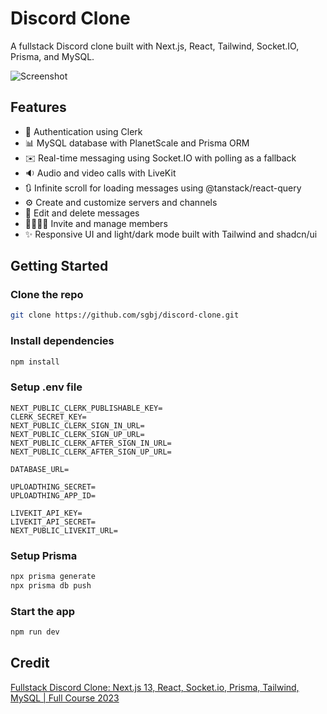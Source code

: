 # Discord Clone

A fullstack Discord clone built with Next.js, React, Tailwind, Socket.IO, Prisma, and MySQL.

![Screenshot](https://github.com/sgbj/discord-clone/assets/5178445/38cc0189-5818-416a-ba89-d36696a63a0a)

## Features

* 🔐 Authentication using Clerk
* 📊 MySQL database with PlanetScale and Prisma ORM
* ✉️ Real-time messaging using Socket.IO with polling as a fallback
* 🔉 Audio and video calls with LiveKit
* 🔃 Infinite scroll for loading messages using @tanstack/react-query
* ⚙️ Create and customize servers and channels
* 📝 Edit and delete messages
* 👨‍👩‍👧‍👦 Invite and manage members
* ✨ Responsive UI and light/dark mode built with Tailwind and shadcn/ui

## Getting Started

### Clone the repo

```bash
git clone https://github.com/sgbj/discord-clone.git
```

### Install dependencies

```bash
npm install
```

### Setup .env file

```env
NEXT_PUBLIC_CLERK_PUBLISHABLE_KEY=
CLERK_SECRET_KEY=
NEXT_PUBLIC_CLERK_SIGN_IN_URL=
NEXT_PUBLIC_CLERK_SIGN_UP_URL=
NEXT_PUBLIC_CLERK_AFTER_SIGN_IN_URL=
NEXT_PUBLIC_CLERK_AFTER_SIGN_UP_URL=

DATABASE_URL=

UPLOADTHING_SECRET=
UPLOADTHING_APP_ID=

LIVEKIT_API_KEY=
LIVEKIT_API_SECRET=
NEXT_PUBLIC_LIVEKIT_URL=
```

### Setup Prisma

```bash
npx prisma generate
npx prisma db push
```

### Start the app

```bash
npm run dev
```

## Credit

[Fullstack Discord Clone: Next.js 13, React, Socket.io, Prisma, Tailwind, MySQL | Full Course 2023](https://www.youtube.com/watch?v=ZbX4Ok9YX94)
